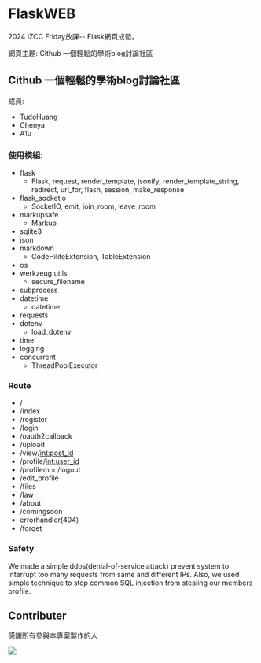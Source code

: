 # FlaskWEB

2024 IZCC Friday放課-- Flask網頁成發。

網頁主題: Cithub 一個輕鬆的學術blog討論社區

## Cithub 一個輕鬆的學術blog討論社區
成員:
- TudoHuang
- Chenya
- A1u
### 使用模組:
- flask
    - Flask, request, render_template, jsonify, render_template_string, redirect, url_for, flash, session, make_response
- flask_socketio
    - SocketIO, emit, join_room, leave_room
- markupsafe
    - Markup
- sqlite3
- json
- markdown
    - CodeHiliteExtension, TableExtension
- os
- werkzeug.utils
    - secure_filename
- subprocess
- datetime
    - datetime
- requests
- dotenv
    - load_dotenv
- time
- logging
- concurrent
    - ThreadPoolExecutor

### Route
- /
- /index
- /register
- /login
- /oauth2callback
- /upload
- /view/<int:post_id>
- /profile/<int:user_id>
- /profilem
= /logout
- /edit_profile
- /files
- /law
- /about
- /comingsoon
- errorhandler(404)
- /forget
### Safety
We made a simple ddos(denial-of-service attack) prevent system to interrupt too many requests from same and different IPs. Also, we used simple technique to stop common SQL injection from stealing our members profile.

## Contributer
感謝所有參與本專案製作的人

<a href="https://github.com/tudohuang/Flaskweb/graphs/contributors">
  <img src="https://contrib.rocks/image?repo=tudohuang/Flaskweb" />
</a>
